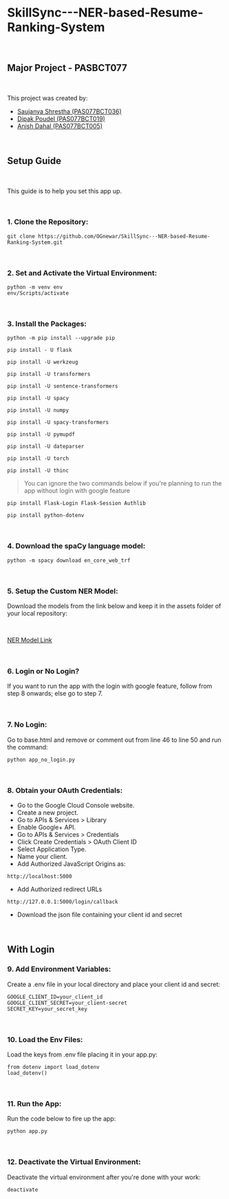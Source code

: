 # SkillSync---NER-based-Resume-Ranking-System

<br>

## Major Project - PASBCT077

<br>

This project was created by:

- [Saujanya Shrestha (PAS077BCT036)](https://github.com/OGnewar)
- [Dipak Poudel      (PAS077BCT019)](https://github.com/Dipak-Poudel-10)
- [Anish Dahal       (PAS077BCT005)](https://github.com/anish77777)

<br>

## Setup Guide

<br>

This guide is to help you set this app up.

<br>

### 1. Clone the Repository:
```
git clone https://github.com/OGnewar/SkillSync---NER-based-Resume-Ranking-System.git
```

<br>

### 2.  Set and Activate the Virtual Environment:
```
python -m venv env
env/Scripts/activate
```

<br>

### 3.  Install the Packages:
```
python -m pip install --upgrade pip
```
```
pip install - U flask
```
```
pip install -U werkzeug
```
```
pip install -U transformers
```
```
pip install -U sentence-transformers
```
```
pip install -U spacy
```
```
pip install -U numpy
```
```
pip install -U spacy-transformers
```
```
pip install -U pymupdf
```
```
pip install -U dateparser
```
```
pip install -U torch
```
```
pip install -U thinc
```
> You can ignore the two commands below if you're planning to run the app without login with google feature
```
pip install Flask-Login Flask-Session Authlib
```
```
pip install python-dotenv
```

<br>

### 4.  Download the spaCy language model:
```
python -m spacy download en_core_web_trf
```

<br>

### 5. Setup the Custom NER Model:

Download the models from the link below and keep it in the assets folder of your local repository:

<br>

[NER Model Link](https://drive.google.com/drive/folders/1z_knxWITdAtcZWyIQwGgv-7BwuCEKEhO?usp=sharing)

<br>

### 6. Login or No Login?

If you want to run the app with the login with google feature, follow from step 8 onwards; else go to step 7.

<br>

### 7. No Login:

Go to base.html and remove or comment out from line 46 to line 50 and run the command:
```
python app_no_login.py
```

<br>

### 8. Obtain your OAuth Credentials:

- Go to the Google Cloud Console website.
- Create a new project.
- Go to APIs & Services > Library
- Enable Google+ API.
- Go to APIs & Services > Credentials
- Click Create Credentials > OAuth Client ID
- Select Application Type.
- Name your client.
- Add Authorized JavaScript Origins as:
```
http://localhost:5000
```
- Add Authorized redirect URLs
```
http://127.0.0.1:5000/login/callback
```
- Download the json file containing your client id and secret

<br>

## With Login
### 9. Add Environment Variables:

Create a .env file in your local directory and place your client id and secret:
```
GOOGLE_CLIENT_ID=your_client_id
GOOGLE_CLIENT_SECRET=your_client-secret
SECRET_KEY=your_secret_key
```
<br>

### 10. Load the Env Files:

Load the keys from .env file placing it in your app.py:
```
from dotenv import load_dotenv
load_dotenv()
```

<br>

### 11. Run the App:

Run the code below to fire up the app:
```
python app.py
```

<br>

### 12. Deactivate the Virtual Environment:

Deactivate the virtual environment after you're done with your work:
```
deactivate
```